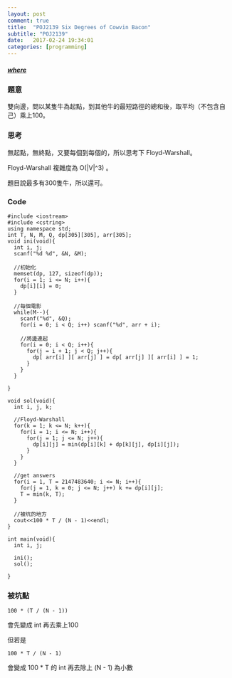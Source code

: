 ```yaml
---
layout: post
comment: true
title:  "POJ2139 Six Degrees of Cowvin Bacon"
subtitle: "POJ2139"
date:   2017-02-24 19:34:01
categories: [programming]
---
```

  

##### [where](http://poj.org/problem?id=2139)  

### 題意

雙向邊，問以某隻牛為起點，到其他牛的最短路徑的總和後，取平均（不包含自己）乘上100。


### 思考

無起點，無終點，又要每個到每個的，所以思考下 Floyd-Warshall。

Floyd-Warshall 複雜度為 O(|V|^3) 。

題目說最多有300隻牛，所以還可。

### Code

```
#include <iostream>
#include <cstring>
using namespace std;
int T, N, M, Q, dp[305][305], arr[305];
void ini(void){
  int i, j;
  scanf("%d %d", &N, &M);
  
  //初始化
  memset(dp, 127, sizeof(dp));
  for(i = 1; i <= N; i++){
    dp[i][i] = 0;
  }
  
  //每個電影
  while(M--){
    scanf("%d", &Q);
    for(i = 0; i < Q; i++) scanf("%d", arr + i);
    
    //將邊連起
    for(i = 0; i < Q; i++){
      for(j = i + 1; j < Q; j++){
        dp[ arr[i] ][ arr[j] ] = dp[ arr[j] ][ arr[i] ] = 1;
      }
    }
  }
  
}

void sol(void){
  int i, j, k;
  
  //Floyd-Warshall
  for(k = 1; k <= N; k++){
    for(i = 1; i <= N; i++){
      for(j = 1; j <= N; j++){
        dp[i][j] = min(dp[i][k] + dp[k][j], dp[i][j]);
      }
    }
  }

  //get answers
  for(i = 1, T = 2147483640; i <= N; i++){
    for(j = 1, k = 0; j <= N; j++) k += dp[i][j];
    T = min(k, T);
  }
  
  //被坑的地方
  cout<<100 * T / (N - 1)<<endl;
}

int main(void){
  int i, j;

  ini();
  sol();

}
```

### 被坑點

```
100 * (T / (N - 1))
```

會先變成 int 再去乘上100

但若是

```
100 * T / (N - 1)
```

會變成 100 * T 的 int 再去除上 (N - 1) 為小數